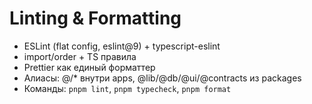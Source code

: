 # Linting & Formatting
- ESLint (flat config, eslint@9) + typescript-eslint
- import/order + TS правила
- Prettier как единый форматтер
- Алиасы: @/* внутри apps, @lib/@db/@ui/@contracts из packages
- Команды: `pnpm lint`, `pnpm typecheck`, `pnpm format`
